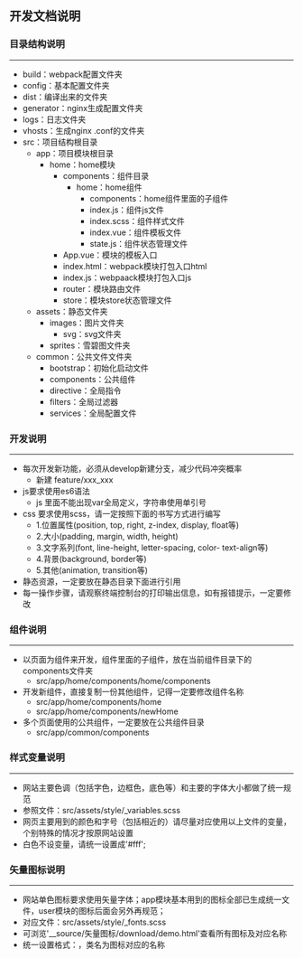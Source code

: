 ## 开发文档说明

 ### 目录结构说明
-------------------

- build：webpack配置文件夹
- config：基本配置文件夹
- dist：编译出来的文件夹
- generator：nginx生成配置文件夹
- logs：日志文件夹
- vhosts：生成nginx .conf的文件夹
- src：项目结构根目录
  + app：项目模块根目录
    + home：home模块
      + components：组件目录
        + home：home组件
          + components：home组件里面的子组件
          + index.js：组件js文件
          + index.scss：组件样式文件
          + index.vue：组件模板文件
          + state.js：组件状态管理文件
	  + App.vue：模块的模板入口
	  + index.html：webpack模块打包入口html
	  + index.js：webpaack模块打包入口js
	  + router：模块路由文件
	  + store：模块store状态管理文件
  + assets：静态文件夹
    + images：图片文件夹
      + svg：svg文件夹
    + sprites：雪碧图文件夹
  + common：公共文件文件夹
    + bootstrap：初始化启动文件
    + components：公共组件
    + directive：全局指令
    + filters：全局过滤器
    + services：全局配置文件 

### 开发说明
-------------------
- 每次开发新功能，必须从develop新建分支，减少代码冲突概率
  + 新建 feature/xxx_xxx
- js要求使用es6语法
  + js 里面不能出现var全局定义，字符串使用单引号
- css 要求使用scss，请一定按照下面的书写方式进行编写
  + 1.位置属性(position, top, right, z-index, display, float等)
  + 2.大小(padding, margin, width, height)
  + 3.文字系列(font, line-height, letter-spacing, color- text-align等)
  + 4.背景(background, border等)
  + 5.其他(animation, transition等)
- 静态资源，一定要放在静态目录下面进行引用
- 每一操作步骤，请观察终端控制台的打印输出信息，如有报错提示，一定要修改

### 组件说明
-------------------
- 以页面为组件来开发，组件里面的子组件，放在当前组件目录下的components文件夹
  + src/app/home/components/home/components
- 开发新组件，直接复制一份其他组件，记得一定要修改组件名称
  + src/app/home/components/home
  + src/app/home/components/newHome
- 多个页面使用的公共组件，一定要放在公共组件目录
  + src/app/common/components

### 样式变量说明
-------------------
- 网站主要色调（包括字色，边框色，底色等）和主要的字体大小都做了统一规范
- 参照文件：src/assets/style/_variables.scss
- 网页主要用到的颜色和字号（包括相近的）请尽量对应使用以上文件的变量，个别特殊的情况才按原网站设置
- 白色不设变量，请统一设置成'#fff';

### 矢量图标说明
-------------------
- 网站单色图标要求使用矢量字体；app模块基本用到的图标全部已生成统一文件，user模块的图标后面会另外再规范；
- 对应文件：src/assets/style/_fonts.scss
- 可浏览'__source/矢量图标/download/demo.html'查看所有图标及对应名称
- 统一设置格式：<i class="i-xxx"></i>，类名为图标对应的名称
